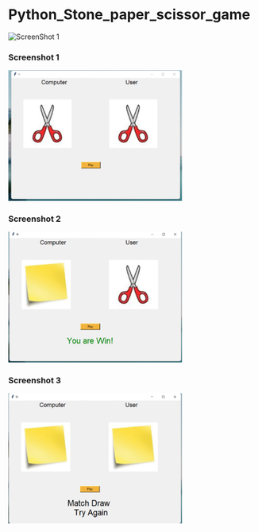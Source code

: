 # Python_Stone_paper_scissor_game

![ScreenShot 1]()
<p align="center">
  <h3>Screenshot 1</h3>
  <img src="https://raw.githubusercontent.com/Johnscott207/Python_Stone_paper_scissor_game/main/Screenshots/Screenshot%20(10).png" width="350" alt="Screenshot">
</p>
<p align="center">
  <h3>Screenshot 2</h3>
  <img src="https://raw.githubusercontent.com/Johnscott207/Python_Stone_paper_scissor_game/main/Screenshots/Screenshot%20(11).png" width="350" alt="Screenshot">
</p>
<p align="center">
  <h3>Screenshot 3</h3>
  <img src="https://raw.githubusercontent.com/Johnscott207/Python_Stone_paper_scissor_game/main/Screenshots/Screenshot%20(12).png" width="350" alt="Screenshot">
</p>
